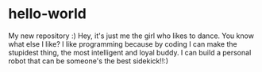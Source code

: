 # hello-world
My new repository :) 
Hey, it's just me the girl who likes to dance. You know what else I like? I like programming because by coding I can make the stupidest thing, the most intelligent and loyal buddy. I can build a personal robot that can be someone's the best sidekick!!:)
